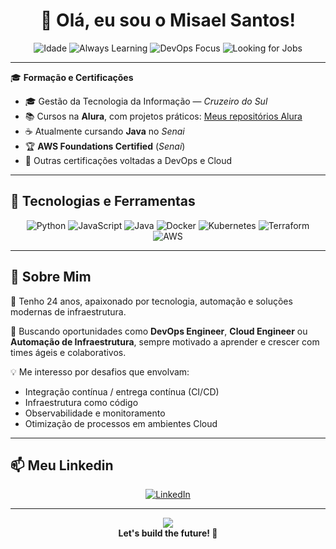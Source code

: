<h1 align="center">👋 Olá, eu sou o Misael Santos!</h1>

<div align="center">

![Idade](https://img.shields.io/badge/24%20anos-blue?style=for-the-badge)
![Always Learning](https://img.shields.io/badge/Always-Learning-%23FF1493?style=for-the-badge&logo=OpenSourceInitiative)
![DevOps Focus](https://img.shields.io/badge/DevOps%20|%20Cloud-brightgreen?style=for-the-badge&logo=Amazon-AWS)
![Looking for Jobs](https://img.shields.io/badge/Procurando-Vagas-red?style=for-the-badge&logo=github)

</div>

---

🎓 **Formação e Certificações**  

- 🎓 Gestão da Tecnologia da Informação — *Cruzeiro do Sul*  
- 📚 Cursos na **Alura**, com projetos práticos: [Meus repositórios Alura](https://github.com/misacitizen?tab=repositories)  
- ☕ Atualmente cursando **Java** no *Senai*  
- 🏆 **AWS Foundations Certified** (*Senai*)  
- 🧩 Outras certificações voltadas a DevOps e Cloud

---

## 🚀 Tecnologias e Ferramentas  

<div align="center">

![Python](https://img.shields.io/badge/Python-3.x-blue?style=for-the-badge&logo=python)
![JavaScript](https://img.shields.io/badge/JavaScript-ES6-yellow?style=for-the-badge&logo=javascript)
![Java](https://img.shields.io/badge/Java-Senai-orange?style=for-the-badge&logo=java)
![Docker](https://img.shields.io/badge/Docker-Containerization-2496ED?style=for-the-badge&logo=docker)
![Kubernetes](https://img.shields.io/badge/Kubernetes-Orchestration-326CE5?style=for-the-badge&logo=kubernetes)
![Terraform](https://img.shields.io/badge/Terraform-IaC-623CE4?style=for-the-badge&logo=terraform)
![AWS](https://img.shields.io/badge/AWS-Cloud-%23FF9900?style=for-the-badge&logo=amazon-aws)

</div>

---

## 💼 Sobre Mim  

🔎 Tenho 24 anos, apaixonado por tecnologia, automação e soluções modernas de infraestrutura.  

🚀 Buscando oportunidades como **DevOps Engineer**, **Cloud Engineer** ou **Automação de Infraestrutura**, sempre motivado a aprender e crescer com times ágeis e colaborativos.  

💡 Me interesso por desafios que envolvam:  
- Integração contínua / entrega contínua (CI/CD)  
- Infraestrutura como código  
- Observabilidade e monitoramento  
- Otimização de processos em ambientes Cloud  

---

## 📫 Meu Linkedin

<div align="center">

[![LinkedIn](https://img.shields.io/badge/LinkedIn-Conecte--se-blue?style=for-the-badge&logo=linkedin)](https://www.linkedin.com/in/misael-santos-348236353/)


</div>

---
<div align="center">
  <img src="https://media1.giphy.com/media/v1.Y2lkPTc5MGI3NjExa3psYjV2aDNxejMyN2RoNXhwZjl5bTZ3b3RmbTN2a2I0ZHJzbXhpdCZlcD12MV9pbnRlcm5hbF9naWZfYnlfaWQmY3Q9Zw/maNB0qAiRVAty/giphy.gif" />
  <br/>
  <b>Let's build the future! 🚀</b>
</div>
